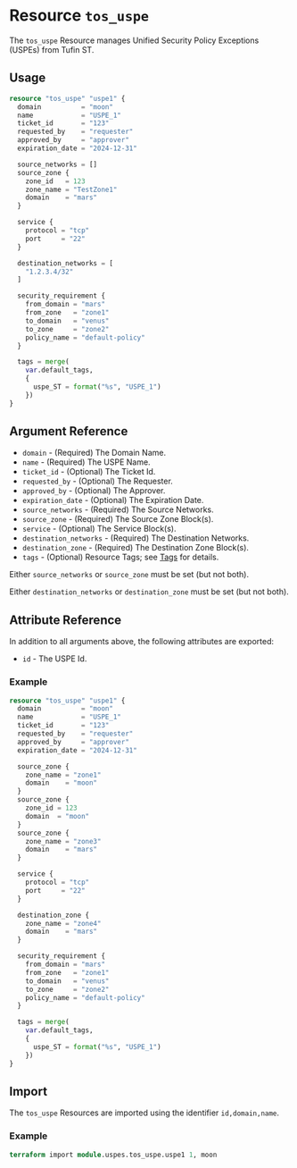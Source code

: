 # Resource `tos_uspe`

The `tos_uspe` Resource manages Unified Security Policy Exceptions (USPEs) from Tufin ST.

## Usage

```terraform
resource "tos_uspe" "uspe1" {
  domain          = "moon"
  name            = "USPE_1"
  ticket_id       = "123"
  requested_by    = "requester"
  approved_by     = "approver"
  expiration_date = "2024-12-31"

  source_networks = []
  source_zone {
    zone_id   = 123
    zone_name = "TestZone1"
    domain    = "mars"
  }

  service {
    protocol = "tcp"
    port     = "22"
  }

  destination_networks = [
    "1.2.3.4/32"
  ]

  security_requirement {
    from_domain = "mars"
    from_zone   = "zone1"
    to_domain   = "venus"
    to_zone     = "zone2"
    policy_name = "default-policy"
  }

  tags = merge(
    var.default_tags,
    {
      uspe_ST = format("%s", "USPE_1")
    })
}
```

## Argument Reference

* `domain` - (Required) The Domain Name.
* `name` - (Required) The USPE Name.
* `ticket_id` - (Optional) The Ticket Id.
* `requested_by` - (Optional) The Requester.
* `approved_by` - (Optional) The Approver.
* `expiration_date` - (Optional) The Expiration Date.
* `source_networks` - (Required) The Source Networks.
* `source_zone` - (Required) The Source Zone Block(s).
* `service` - (Optional) The Service Block(s).
* `destination_networks` - (Required) The Destination Networks.
* `destination_zone` - (Required) The Destination Zone Block(s).
* `tags` - (Optional) Resource Tags; see [Tags](tag.md) for details.

Either `source_networks` or `source_zone` must be set (but not both).

Either `destination_networks` or `destination_zone` must be set (but not both).

## Attribute Reference

In addition to all arguments above, the following attributes are exported:

* `id` - The USPE Id.

### Example

```terraform
resource "tos_uspe" "uspe1" {
  domain          = "moon"
  name            = "USPE_1"
  ticket_id       = "123"
  requested_by    = "requester"
  approved_by     = "approver"
  expiration_date = "2024-12-31"

  source_zone {
    zone_name = "zone1"
    domain    = "moon"
  }
  source_zone {
    zone_id = 123
    domain  = "moon"
  }
  source_zone {
    zone_name = "zone3"
    domain    = "mars"
  }

  service {
    protocol = "tcp"
    port     = "22"
  }

  destination_zone {
    zone_name = "zone4"
    domain    = "mars"
  }

  security_requirement {
    from_domain = "mars"
    from_zone   = "zone1"
    to_domain   = "venus"
    to_zone     = "zone2"
    policy_name = "default-policy"
  }

  tags = merge(
    var.default_tags,
    {
      uspe_ST = format("%s", "USPE_1")
    })
}
```

## Import

The `tos_uspe` Resources are imported using the identifier `id,domain,name`.

### Example

```terraform
terraform import module.uspes.tos_uspe.uspe1 1, moon
```
